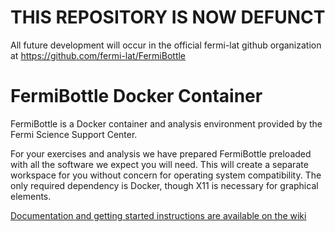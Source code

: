 # THIS REPOSITORY IS NOW DEFUNCT

All future development will occur in the official fermi-lat github organization at https://github.com/fermi-lat/FermiBottle



# FermiBottle Docker Container

FermiBottle is a Docker container and analysis environment provided by the Fermi Science Support Center. 

For your exercises and analysis we have prepared FermiBottle preloaded with all the software we expect you will need. This will create a separate workspace for you without concern for operating system compatibility. The only required dependency is Docker, though X11 is necessary for graphical elements.

[Documentation and getting started instructions are available on the wiki](https://github.com/FermiSummerSchool/FermiBottle/wiki)
